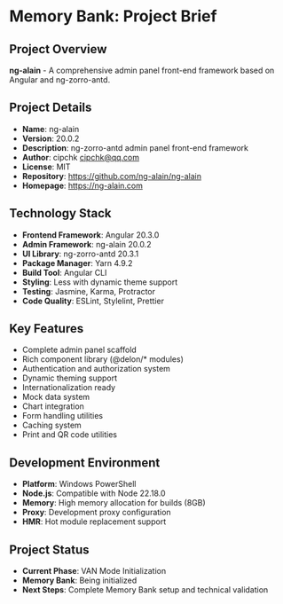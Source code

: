 # Memory Bank: Project Brief

## Project Overview
**ng-alain** - A comprehensive admin panel front-end framework based on Angular and ng-zorro-antd.

## Project Details
- **Name**: ng-alain
- **Version**: 20.0.2
- **Description**: ng-zorro-antd admin panel front-end framework
- **Author**: cipchk <cipchk@qq.com>
- **License**: MIT
- **Repository**: https://github.com/ng-alain/ng-alain
- **Homepage**: https://ng-alain.com

## Technology Stack
- **Frontend Framework**: Angular 20.3.0
- **Admin Framework**: ng-alain 20.0.2
- **UI Library**: ng-zorro-antd 20.3.1
- **Package Manager**: Yarn 4.9.2
- **Build Tool**: Angular CLI
- **Styling**: Less with dynamic theme support
- **Testing**: Jasmine, Karma, Protractor
- **Code Quality**: ESLint, Stylelint, Prettier

## Key Features
- Complete admin panel scaffold
- Rich component library (@delon/* modules)
- Authentication and authorization system
- Dynamic theming support
- Internationalization ready
- Mock data system
- Chart integration
- Form handling utilities
- Caching system
- Print and QR code utilities

## Development Environment
- **Platform**: Windows PowerShell
- **Node.js**: Compatible with Node 22.18.0
- **Memory**: High memory allocation for builds (8GB)
- **Proxy**: Development proxy configuration
- **HMR**: Hot module replacement support

## Project Status
- **Current Phase**: VAN Mode Initialization
- **Memory Bank**: Being initialized
- **Next Steps**: Complete Memory Bank setup and technical validation
